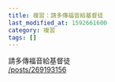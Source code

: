 ```yaml
---
title: 複習：請多傳福音給基督徒
last_modified_at: 1592661600
category: 複習
tags: []
---
```


<p>請多傳福音給基督徒<br>
<a href="/posts/269193156" target="_blank">/posts/269193156</a></p>

<p>&nbsp;</p>

